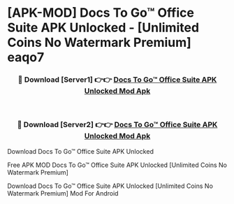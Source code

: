 # [APK-MOD] Docs To Go™ Office Suite APK Unlocked - [Unlimited Coins No Watermark Premium] eaqo7



<div align="center">
<h3>🔴 Download [Server1] 👉👉 <a href="https://momento.my/?title=Docs_To_Go™_Office_Suite_APK_Unlocked">Docs To Go™ Office Suite APK Unlocked Mod Apk</a></h3><br>

<h3>🔴 Download [Server2] 👉👉 <a href="https://momento.my/?title=Docs_To_Go™_Office_Suite_APK_Unlocked">Docs To Go™ Office Suite APK Unlocked Mod Apk</a></h3>
</div>



Download Docs To Go™ Office Suite APK Unlocked 

Free APK MOD Docs To Go™ Office Suite APK Unlocked [Unlimited Coins No Watermark Premium]

Download Docs To Go™ Office Suite APK Unlocked [Unlimited Coins No Watermark Premium] Mod For Android
